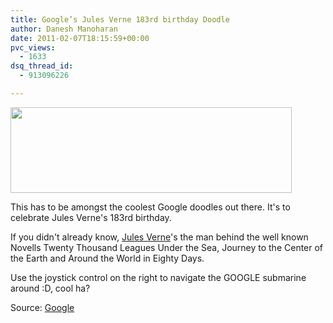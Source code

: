 ```yaml
---
title: Google’s Jules Verne 183rd birthday Doodle
author: Danesh Manoharan
date: 2011-02-07T18:15:59+00:00
pvc_views:
  - 1633
dsq_thread_id:
  - 913096226

---
```

<img loading="lazy" class="alignnone size-medium wp-image-2238" title="Jules Verne-1830bday-doodle" src="/wp-content/uploads/2011/02/Jules-Verne-1830bday-doodle-450x137.png" alt="" width="450" height="137" srcset="/wp-content/uploads/2011/02/Jules-Verne-1830bday-doodle-450x137.png 450w, /wp-content/uploads/2011/02/Jules-Verne-1830bday-doodle.png 702w" sizes="(max-width: 450px) 100vw, 450px" />

This has to be amongst the coolest Google doodles out there. It's to celebrate Jules Verne's 183rd birthday.

If you didn't already know, [Jules Verne][1]'s the man behind the well known Novells Twenty Thousand Leagues Under the Sea, Journey to the Center of the Earth and Around the World in Eighty Days.

Use the joystick control on the right to navigate the GOOGLE submarine around :D, cool ha?

Source: [Google][2]

 [1]: http://en.wikipedia.org/wiki/Jules_Verne
 [2]: http://www.google.com/